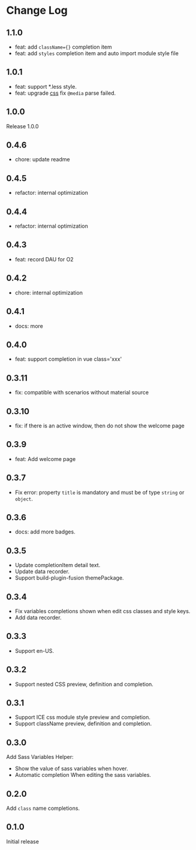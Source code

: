 # Change Log

## 1.1.0
- feat: add `className={}` completion item
- feat: add `styles` completion item and auto import module style file

## 1.0.1
- feat: support *.less style.
- feat: upgrade [css](https://www.npmjs.com/package/css) fix `@media` parse failed.

## 1.0.0

Release 1.0.0

## 0.4.6

- chore: update readme

## 0.4.5

- refactor: internal optimization

## 0.4.4

- refactor: internal optimization

## 0.4.3

- feat: record DAU for O2

## 0.4.2

- chore: internal optimization

## 0.4.1

- docs: more

## 0.4.0

- feat: support completion in vue class='xxx'

## 0.3.11

- fix: compatible with scenarios without material source

## 0.3.10

- fix: if there is an active window, then do not show the welcome page

## 0.3.9

- feat: Add welcome page

## 0.3.7

- Fix error: property `title` is mandatory and must be of type `string` or `object`.

## 0.3.6

- docs: add more badges.

## 0.3.5

- Update completionItem detail text.
- Update data recorder.
- Support build-plugin-fusion themePackage.

## 0.3.4

- Fix variables completions shown when edit css classes and style keys.
- Add data recorder.

## 0.3.3

- Support en-US.

## 0.3.2

- Support nested CSS preview, definition and completion.

## 0.3.1

- Support ICE css module style preview and completion.
- Support className preview, definition and completion.

## 0.3.0

Add Sass Variables Helper:

- Show the value of sass variables when hover.
- Automatic completion When editing the sass variables.

## 0.2.0

Add `class` name completions.

## 0.1.0

Initial release
